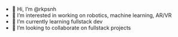 - 👋 Hi, I’m @rkpsnh
- 👀 I’m interested in working on robotics, machine learning, AR/VR
- 🌱 I’m currently learning fullstack dev
- 💞️ I’m looking to collaborate on fullstack projects


